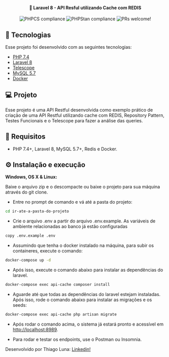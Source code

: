 <h4 align="center">
  🚀 Laravel 8 - API Resful utilizando Cache com REDIS
</h4>

<p align="center">
 <img alt="PHPCS compliance" src="https://img.shields.io/static/v1?label=PHPCS&message=compliance&color=3fb950&labelColor=333333">
 <img alt="PHPStan compliance" src="https://img.shields.io/static/v1?label=PHPStan&message=compliance&color=3fb950&labelColor=333333">
 <img alt="PRs welcome!" src="https://img.shields.io/static/v1?label=PRs&message=welcome&color=7159c1&labelColor=000000"  />
</p>

## :rocket: Tecnologias

Esse projeto foi desenvolvido com as seguintes tecnologias:

- [PHP 7.4](https://php.net)
- [Laravel 8](https://laravel.com)
- [Telescope](https://github.com/laravel/telescope)
- [MySQL 5.7](https://mysql.com)
- [Docker](https://docker.com)


## 💻 Projeto

Esse projeto é uma API Restful desenvolvida como exemplo prático de criação de uma API Restful utilizando cache com REDIS, Repository Pattern, Testes Funcionais e o Telescope para fazer a análise das queries.

## 📄 Requisitos

* PHP 7.4+, Laravel 8, MySQL 5.7+, Redis e Docker.


## ⚙️ Instalação e execução

**Windows, OS X & Linux:**

Baixe o arquivo zip e o descompacte ou baixe o projeto para sua máquina através do git clone.


- Entre no prompt de comando e vá até a pasta do projeto:

```sh
cd ir-ate-a-pasta-do-projeto
```

- Crie o arquivo .env a partir do arquivo .env.example. As variáveis de ambiente relacionadas ao banco já estão configuradas

```sh
copy .env.example .env
```

- Assumindo que tenha o docker instalado na máquina, para subir os containeres, execute o comando:

```sh
docker-compose up -d
```

- Após isso, execute o comando abaixo para instalar as dependências do laravel.

```sh
docker-compose exec api-cache composer install
```
- Aguarde até que todas as dependências do laravel estejam instaladas. Após isso, rode o comando abaixo para instalar as migrações e os seeds:

```sh
docker-compose exec api-cache php artisan migrate
``` 

- Após rodar o comando acima, o sistema já estará pronto e acessível em [http://localhost:8989](http://localhost:8989).  

- Para rodar e testar os endpoints, use o Postman ou Insomnia.

Desenvolvido por Thiago Luna: [Linkedin!](https://www.linkedin.com/in/thiago-luna/)
